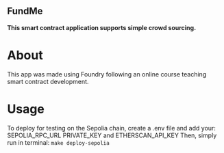 ## FundMe

**This smart contract application supports simple crowd sourcing.**

# About
This app was made using Foundry following an online course teaching smart contract development.

# Usage
To deploy for testing on the Sepolia chain, create a .env file and add your:
    SEPOLIA_RPC_URL
    PRIVATE_KEY
    and
    ETHERSCAN_API_KEY
Then, simply run in terminal: ```make deploy-sepolia ```